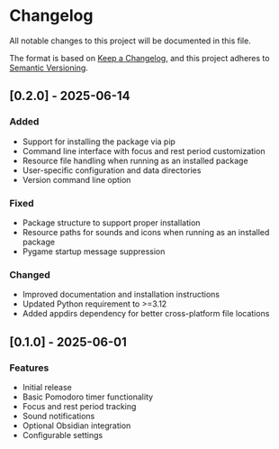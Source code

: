 # Changelog

All notable changes to this project will be documented in this file.

The format is based on [Keep a Changelog](https://keepachangelog.com/en/1.0.0/),
and this project adheres to [Semantic Versioning](https://semver.org/spec/v2.0.0.html).

## [0.2.0] - 2025-06-14

### Added

- Support for installing the package via pip
- Command line interface with focus and rest period customization
- Resource file handling when running as an installed package
- User-specific configuration and data directories
- Version command line option

### Fixed

- Package structure to support proper installation
- Resource paths for sounds and icons when running as an installed package
- Pygame startup message suppression

### Changed

- Improved documentation and installation instructions
- Updated Python requirement to >=3.12
- Added appdirs dependency for better cross-platform file locations

## [0.1.0] - 2025-06-01

### Features

- Initial release
- Basic Pomodoro timer functionality
- Focus and rest period tracking
- Sound notifications
- Optional Obsidian integration
- Configurable settings
